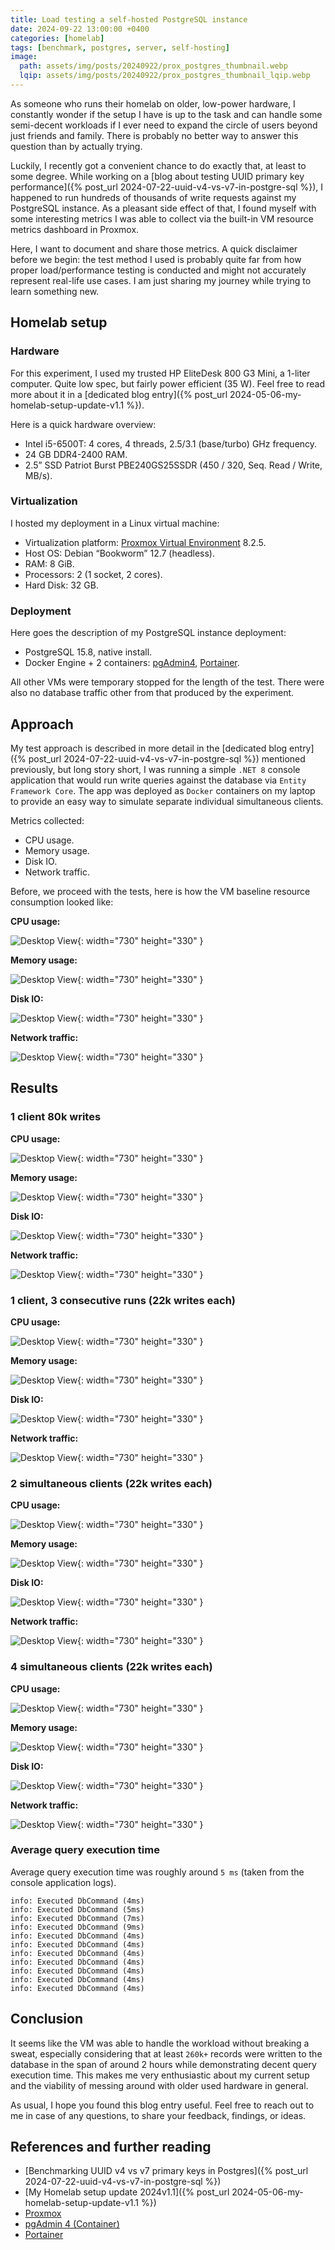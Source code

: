 ```yaml
---
title: Load testing a self-hosted PostgreSQL instance
date: 2024-09-22 13:00:00 +0400
categories: [homelab]
tags: [benchmark, postgres, server, self-hosting]
image:
  path: assets/img/posts/20240922/prox_postgres_thumbnail.webp
  lqip: assets/img/posts/20240922/prox_postgres_thumbnail_lqip.webp
---
```


As someone who runs their homelab on older, low-power hardware, I constantly wonder if the setup I have is up to the task and can handle some semi-decent workloads if I ever need to expand the circle of users beyond just friends and family. There is probably no better way to answer this question than by actually trying.

Luckily, I recently got a convenient chance to do exactly that, at least to some degree. While working on a [blog about testing UUID primary key performance]({% post_url 2024-07-22-uuid-v4-vs-v7-in-postgre-sql %}), I happened to run hundreds of thousands of write requests against my PostgreSQL instance. As a pleasant side effect of that, I found myself with some interesting metrics I was able to collect via the built-in VM resource metrics dashboard in Proxmox.

Here, I want to document and share those metrics. A quick disclaimer before we begin: the test method I used is probably quite far from how proper load/performance testing is conducted and might not accurately represent real-life use cases. I am just sharing my journey while trying to learn something new.

## Homelab setup

### Hardware

For this experiment, I used my trusted HP EliteDesk 800 G3 Mini, a 1-liter computer. Quite low spec, but fairly power efficient (35 W). Feel free to read more about it in a [dedicated blog entry]({% post_url 2024-05-06-my-homelab-setup-update-v1.1 %}).

Here is a quick hardware overview:

- Intel i5-6500T: 4 cores, 4 threads, 2.5/3.1 (base/turbo) GHz frequency.
- 24 GB DDR4-2400 RAM.
- 2.5” SSD Patriot Burst PBE240GS25SSDR (450 / 320, Seq. Read / Write, MB/s).

### Virtualization

I hosted my deployment in a Linux virtual machine:

- Virtualization platform: [Proxmox Virtual Environment](https://www.proxmox.com/en/) 8.2.5.
- Host OS: Debian “Bookworm” 12.7 (headless).
- RAM: 8 GiB.
- Processors: 2 (1 socket, 2 cores).
- Hard Disk: 32 GB.

### Deployment

Here goes the description of my PostgreSQL instance deployment:

- PostgreSQL 15.8, native install.
- Docker Engine + 2 containers: [pgAdmin4](https://www.pgadmin.org/download/pgadmin-4-container/), [Portainer](https://www.portainer.io/).

All other VMs were temporary stopped for the length of the test. There were also no database traffic other from that produced by the experiment.

## Approach

My test approach is described in more detail in the [dedicated blog entry]({% post_url 2024-07-22-uuid-v4-vs-v7-in-postgre-sql %}) mentioned previously, but long story short, I was running a simple `.NET 8` console application that would run write queries against the database via `Entity Framework Core`. The app was deployed as `Docker` containers on my laptop to provide an easy way to simulate separate individual simultaneous clients.

Metrics collected:

- CPU usage.
- Memory usage.
- Disk IO.
- Network traffic.

Before, we proceed with the tests, here is how the VM baseline resource consumption looked like:

**CPU usage:**

![Desktop View](assets/img/posts/20240922/baseline/cpu.png){: width="730" height="330" }

**Memory usage:**

![Desktop View](assets/img/posts/20240922/baseline/ram.png){: width="730" height="330" }

**Disk IO:**

![Desktop View](assets/img/posts/20240922/baseline/disk.png){: width="730" height="330" }

**Network traffic:**

![Desktop View](assets/img/posts/20240922/baseline/network.png){: width="730" height="330" }

## Results

### 1 client 80k writes

**CPU usage:**

![Desktop View](assets/img/posts/20240922/1_client/cpu.png){: width="730" height="330" }

**Memory usage:**

![Desktop View](assets/img/posts/20240922/1_client/ram.png){: width="730" height="330" }

**Disk IO:**

![Desktop View](assets/img/posts/20240922/1_client/disk.png){: width="730" height="330" }

**Network traffic:**

![Desktop View](assets/img/posts/20240922/1_client/network.png){: width="730" height="330" }

### 1 client, 3 consecutive runs (22k writes each)

**CPU usage:**

![Desktop View](assets/img/posts/20240922/1_client_3_runs/cpu.png){: width="730" height="330" }

**Memory usage:**

![Desktop View](assets/img/posts/20240922/1_client_3_runs/ram.png){: width="730" height="330" }

**Disk IO:**

![Desktop View](assets/img/posts/20240922/1_client_3_runs/disk.png){: width="730" height="330" }

**Network traffic:**

![Desktop View](assets/img/posts/20240922/1_client_3_runs/network.png){: width="730" height="330" }

### 2 simultaneous clients (22k writes each)

**CPU usage:**

![Desktop View](assets/img/posts/20240922/2_clients/cpu.png){: width="730" height="330" }

**Memory usage:**

![Desktop View](assets/img/posts/20240922/2_clients/ram.png){: width="730" height="330" }

**Disk IO:**

![Desktop View](assets/img/posts/20240922/2_clients/disk.png){: width="730" height="330" }

**Network traffic:**

![Desktop View](assets/img/posts/20240922/2_clients/network.png){: width="730" height="330" }

### 4 simultaneous clients (22k writes each)

**CPU usage:**

![Desktop View](assets/img/posts/20240922/4_clients/cpu.png){: width="730" height="330" }

**Memory usage:**

![Desktop View](assets/img/posts/20240922/4_clients/ram.png){: width="730" height="330" }

**Disk IO:**

![Desktop View](assets/img/posts/20240922/4_clients/disk.png){: width="730" height="330" }

**Network traffic:**

![Desktop View](assets/img/posts/20240922/4_clients/network.png){: width="730" height="330" }

### Average query execution time

Average query execution time was roughly around `5 ms` (taken from the console application logs).

```shell
info: Executed DbCommand (4ms)
info: Executed DbCommand (5ms)
info: Executed DbCommand (7ms)
info: Executed DbCommand (9ms)
info: Executed DbCommand (4ms)
info: Executed DbCommand (4ms)
info: Executed DbCommand (4ms)
info: Executed DbCommand (4ms)
info: Executed DbCommand (4ms)
info: Executed DbCommand (4ms)
info: Executed DbCommand (4ms)
```

## Conclusion

It seems like the VM was able to handle the workload without breaking a sweat, especially considering that at least `260k+` records were written to the database in the span of around 2 hours while demonstrating decent query execution time. This makes me very enthusiastic about my current setup and the viability of messing around with older used hardware in general.

As usual, I hope you found this blog entry useful. Feel free to reach out to me in case of any questions, to share your feedback, findings, or ideas.

## References and further reading

- [Benchmarking UUID v4 vs v7 primary keys in Postgres]({% post_url 2024-07-22-uuid-v4-vs-v7-in-postgre-sql %})
- [My Homelab setup update 2024v1.1]({% post_url 2024-05-06-my-homelab-setup-update-v1.1 %})
- [Proxmox](https://www.proxmox.com/en/)
- [pgAdmin 4 (Container)](https://www.pgadmin.org/download/pgadmin-4-container/)
- [Portainer](https://www.portainer.io/)
